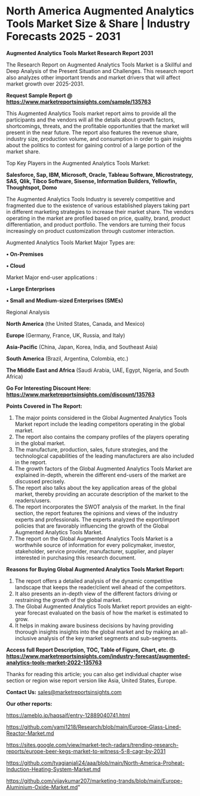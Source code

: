  # North America Augmented Analytics Tools Market Size & Share | Industry Forecasts 2025 - 2031

<strong>Augmented Analytics Tools Market Research Report 2031</strong>

The Research Report on Augmented Analytics Tools Market is a Skillful and Deep Analysis of the Present Situation and Challenges. This research report also analyzes other important trends and market drivers that will affect market growth over 2025-2031.

<strong>Request Sample Report @ <a href=https://www.marketreportsinsights.com/sample/135763>https://www.marketreportsinsights.com/sample/135763</a></strong>

This Augmented Analytics Tools market report aims to provide all the participants and the vendors will all the details about growth factors, shortcomings, threats, and the profitable opportunities that the market will present in the near future. The report also features the revenue share, industry size, production volume, and consumption in order to gain insights about the politics to contest for gaining control of a large portion of the market share.

Top Key Players in the Augmented Analytics Tools Market:

<strong>Salesforce, Sap, IBM, Microsoft, Oracle, Tableau Software, Microstrategy, SAS, Qlik, Tibco Software, Sisense, Information Builders, Yellowfin, Thoughtspot, Domo</strong>

The Augmented Analytics Tools Industry is severely competitive and fragmented due to the existence of various established players taking part in different marketing strategies to increase their market share. The vendors operating in the market are profiled based on price, quality, brand, product differentiation, and product portfolio. The vendors are turning their focus increasingly on product customization through customer interaction.

Augmented Analytics Tools Market Major Types are:

<strong>• On-Premises

• Cloud</strong>

Market Major end-user applications :

<strong>• Large Enterprises

• Small and Medium-sized Enterprises (SMEs)</strong>

Regional Analysis

</u><strong><b>North America</b></strong> (the United States, Canada, and Mexico)

<strong><b>Europe </b></strong>(Germany, France, UK, Russia, and Italy)

<strong><b>Asia-Pacific</b></strong> (China, Japan, Korea, India, and Southeast Asia)

<strong><b>South America</b></strong> (Brazil, Argentina, Colombia, etc.)

<strong><b>The Middle East and Africa</b></strong> (Saudi Arabia, UAE, Egypt, Nigeria, and South Africa)

<strong>Go For Interesting Discount Here: <a href=https://www.marketreportsinsights.com/discount/135763>https://www.marketreportsinsights.com/discount/135763</a></strong>

<strong>Points Covered in The Report:</strong>
<ol>
  <li>The major points considered in the Global Augmented Analytics Tools Market report include the leading competitors operating in the global market.</li>
  <li>The report also contains the company profiles of the players operating in the global market.</li>
  <li>The manufacture, production, sales, future strategies, and the technological capabilities of the leading manufacturers are also included in the report.</li>
  <li>The growth factors of the Global Augmented Analytics Tools Market are explained in-depth, wherein the different end-users of the market are discussed precisely.</li>
  <li>The report also talks about the key application areas of the global market, thereby providing an accurate description of the market to the readers/users.</li>
  <li>The report incorporates the SWOT analysis of the market. In the final section, the report features the opinions and views of the industry experts and professionals. The experts analyzed the export/import policies that are favorably influencing the growth of the Global Augmented Analytics Tools Market.</li>
  <li>The report on the Global Augmented Analytics Tools Market is a worthwhile source of information for every policymaker, investor, stakeholder, service provider, manufacturer, supplier, and player interested in purchasing this research document.</li>
</ol>
<strong>Reasons for Buying Global Augmented Analytics Tools Market Report:</strong>

<ol>
  <li>The report offers a detailed analysis of the dynamic competitive landscape that keeps the reader/client well ahead of the competitors.</li>
  <li>It also presents an in-depth view of the different factors driving or restraining the growth of the global market.</li>
  <li>The Global Augmented Analytics Tools Market report provides an eight-year forecast evaluated on the basis of how the market is estimated to grow.</li>
  <li>It helps in making aware business decisions by having providing thorough insights insights into the global market and by making an all-inclusive analysis of the key market segments and sub-segments.</li>
</ol>
<strong>Access full Report Description, TOC, Table of Figure, Chart, etc. @ <a href=https://www.marketreportsinsights.com/industry-forecast/augmented-analytics-tools-market-2022-135763>https://www.marketreportsinsights.com/industry-forecast/augmented-analytics-tools-market-2022-135763</a></strong>


Thanks for reading this article; you can also get individual chapter wise section or region wise report version like Asia, United States, Europe.

<strong>Contact Us:</strong>
sales@marketreportsinsights.com

<strong>Our other reports:</strong>

<a href=https://ameblo.jp/haqsaif/entry-12889040741.html>https://ameblo.jp/haqsaif/entry-12889040741.html</a>

<a href=https://github.com/yami1218/Research/blob/main/Europe-Glass-Lined-Reactor-Market.md>https://github.com/yami1218/Research/blob/main/Europe-Glass-Lined-Reactor-Market.md</a>

<a href=https://sites.google.com/view/market-tech-radars/trending-research-reports/europe-beer-kegs-market-to-witness-5-8-cagr-by-2031>https://sites.google.com/view/market-tech-radars/trending-research-reports/europe-beer-kegs-market-to-witness-5-8-cagr-by-2031</a>

<a href=https://github.com/tyagianjali24/aaa/blob/main/North-America-Proheat-Induction-Heating-System-Market.md>https://github.com/tyagianjali24/aaa/blob/main/North-America-Proheat-Induction-Heating-System-Market.md</a>

<a href=https://github.com/vijaykumar207/marketing-trands/blob/main/Europe-Aluminium-Oxide-Market.md>https://github.com/vijaykumar207/marketing-trands/blob/main/Europe-Aluminium-Oxide-Market.md</a>"
